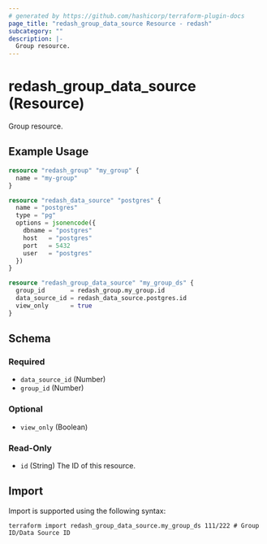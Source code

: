 ```yaml
---
# generated by https://github.com/hashicorp/terraform-plugin-docs
page_title: "redash_group_data_source Resource - redash"
subcategory: ""
description: |-
  Group resource.
---
```


# redash_group_data_source (Resource)

Group resource.

## Example Usage

```terraform
resource "redash_group" "my_group" {
  name = "my-group"
}

resource "redash_data_source" "postgres" {
  name = "postgres"
  type = "pg"
  options = jsonencode({
    dbname = "postgres"
    host   = "postgres"
    port   = 5432
    user   = "postgres"
  })
}

resource "redash_group_data_source" "my_group_ds" {
  group_id       = redash_group.my_group.id
  data_source_id = redash_data_source.postgres.id
  view_only      = true
}
```

<!-- schema generated by tfplugindocs -->
## Schema

### Required

- `data_source_id` (Number)
- `group_id` (Number)

### Optional

- `view_only` (Boolean)

### Read-Only

- `id` (String) The ID of this resource.

## Import

Import is supported using the following syntax:

```shell
terraform import redash_group_data_source.my_group_ds 111/222 # Group ID/Data Source ID
```
